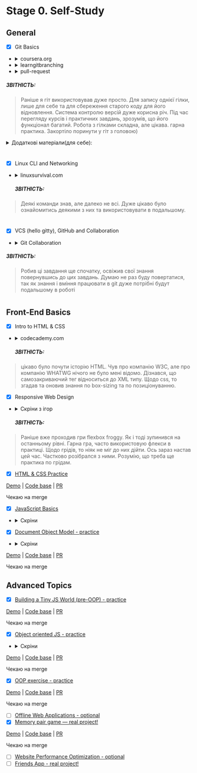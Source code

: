 # Stage 0. Self-Study
## General
 - [x] Git Basics
  - <details>
        <summary>coursera.org</summary>
        <img src="./img/stage0/coursera.png" alt='screenshots from coursera'>
        <img src="./img/stage0/coursera2.png" alt='screenshots from coursera'></details>
  - <details>
        <summary>learngitbranching</summary>
        <img src="./img/stage0/git.png"alt='screenshots from learngitbranching'>        
        <img src="./img/stage0/git2.png" alt='screenshots from learngitbranching'></details>
  - <details>
        <summary>pull-request</summary>
        <img src="./img/stage0/github.png" alt='screenshot from github'></details>

  ##### ЗВІТНІСТЬ:
  >Раніше я гіт використовував дуже просто. Для запису однієї гілки, лише для себе та для сбереження старого коду для його відновлення. Система контролю версій дуже корисна річ. Під час перегляду курсів і практичних завдань, зрозумів, що його функціонал багатий. Робота з гілками складна, але цікава. гарна практика. Закортіло поринути у гіт з головою)
      
  <details><summary>Додаткові матеріали(для себе):</summary>
 
###### [Лекція по Git від Олексія Руденка](https://www.youtube.com/playlist?list=PLS8sEUxbfFY9MnPIFPTNlaS5xX7P5Ge-5)
###### [Git за 30 хвилин](https://codeguida.com/post/453)
###### [Git tips](http://sixrevisions.com/web-development/git-tips/) — закріпити свої знання про Git
###### [About Merge Conflicts](https://docs.github.com/en/free-pro-team@latest/github/collaborating-with-issues-and-pull-requests/about-merge-conflicts)
###### [Resoilving a Merge Conflict](https://docs.github.com/en/free-pro-team@latest/github/collaborating-with-issues-and-pull-requests/resolving-a-merge-conflict-using-the-command-line)
###### [Communicating using Markdown](https://lab.github.com/githubtraining/communicating-using-markdown)
###### [Learn anything front-end](https://learn-anything.xyz/web-development/front-end)
###### [How to Learn and Cope with Negative Thoughts](https://guides.hexlet.io/learning/)
 
  </details>
  
#
   
 - [x] Linux CLI and Networking
  - <details>
        <summary>linuxsurvival.com</summary>
        <img src="./task_linux_cli/linuxsurvival.png" alt='screenshots from linuxsurvival'>
        <img src="./task_linux_cli/linuxsurvival2.png" alt='screenshots from linuxsurvival'>
        <img src="./task_linux_cli/linuxsurvival3.png" alt='screenshots from linuxsurvival'>
        <img src="./task_linux_cli/linuxsurvival4.png" alt='screenshots from linuxsurvival'>
        </details>
  
    ##### ЗВІТНІСТЬ:
  >Деякі команди знав, але далеко не всі. Дуже цікаво було ознайомитись деякими з них та використовувати в подальшому.
  
#

 - [x] VCS (hello gitty), GitHub and Collaboration
  - <details>
        <summary>Git Collaboration</summary>
        <img src="./task_git_collaboration/1.png" alt='screenshots from git collaboration'>
        <img src="./task_git_collaboration/2.png" alt='screenshots from git collaboration'>
        </details>
        
   ##### ЗВІТНІСТЬ:
  >Робив ці завдання ще спочатку, освіжив свої знання повернувшись до цих завдань. Думаю не раз буду повертатися, так як знання і вміння працювати в git дуже потрібні будут подальшому в роботі
  
#
## Front-End Basics
 - [x] Intro to HTML & CSS
  - <details>
        <summary>codecademy.com</summary>
        <img src="./task_html_css_intro/html.png" alt='Intro to HTML'>
        <img src="./task_html_css_intro/css.png" alt='Intro to CSS'>
        </details>
        
    ##### ЗВІТНІСТЬ:
  >цікаво було почути історію HTML. Чув про компанію W3C, але про компанію WHATWG нічого не було мені відомо. Дізнався, що самозакриваючий тег відноситься до XML типу. Щодо css, то згадав та оновив знання по box-sizing та по позиціонуванню.
- [x] Responsive Web Design
 - <details>
        <summary>Скріни з ігор</summary>
        <img src="./task_responsive_web_design/frog.png" alt='screenshot FLEXBOX FROGGY'>
        <img src="./task_responsive_web_design/carrot.png" alt='screenshot GRID GARDEN'>
        </details>

   ##### ЗВІТНІСТЬ:
  >Раніше вже проходив гри flexbox froggy. Як і тоді зупинився на останньому рівні. Гарна гра, часто використовую флекси в практиці. Щодо грідів, то ніяк не міг до них дійти. Ось зараз настав цей час. Частково розібрался з ними. Розумію, що треба ще практика по грідам.

- [x] [HTML & CSS Practice](https://github.com/kottans/frontend/blob/2022_UA/tasks/html-css-popup.md)

[Demo](https://okylistik.github.io/kottans-frontend) | [Code base](https://github.com/Okylistik/kottans-frontend/tree/popup) | [PR](https://github.com/kottans/frontend-2022-homeworks/pull/497) 

Чекаю на merge
  
- [x] [JavaScript Basics](https://github.com/kottans/frontend/blob/2022_UA/tasks/js-basics.md)
- <details>
        <summary>Скріни</summary>
        <img src="./task_js_basics/coursera.png" alt='JavaScript Basics coursera'>
        <img src="./task_js_basics/basicjs.png" alt='Basic JavaScript'>
        <img src="./task_js_basics/es6.png" alt='ES6 Challenges '>
        <img src="./task_js_basics/basicdatastructures.png" alt='Basic Data Structures'>
        <img src="./task_js_basics/algorithmscripting.png" alt='Basic Algorithm Scripting '>
        <img src="./task_js_basics/funprogram.png" alt='Functional Programming'>
        <img src="./task_js_basics/intalgscript.png" alt='Algorithm Scripting Challenges '>
        </details>
        
- [x] [Document Object Model - practice](https://github.com/kottans/frontend/blob/2022_UA/tasks/js-dom.md)
- <details>
        <summary>Скріни</summary>
        <img src="./task_dom_js/coursera.png" alt='Document Object Model coursera'>
        <img src="./task_dom_js/intalgscript.png" alt='Algorithm Scripting Challenges'>
        </details>

[Demo](https://okylistik.github.io/js-dom) | [Code base](https://github.com/Okylistik/js-dom) | [PR](https://github.com/kottans/frontend-2022-homeworks/pull/535) 

Чекаю на merge
## Advanced Topics
- [x] [Building a Tiny JS World (pre-OOP) - practice](https://github.com/kottans/frontend/blob/2022_UA/tasks/js-pre-oop.md)

[Demo](https://okylistik.github.io/a-tiny-JS-world) | [Code base](https://github.com/Okylistik/a-tiny-JS-world) | [PR](https://github.com/kottans/frontend-2022-homeworks/pull/550) 

Чекаю на merge

- [x] [Object oriented JS - practice](https://github.com/kottans/frontend/blob/2022_UA/tasks/js-oop.md)
 - <details>
        <summary>Скріни</summary>
        <img src="./task_js_oop/codewars.png" alt='codewars'>
        </details>

[Demo](https://okylistik.github.io/frogger/) | [Code base](https://github.com/Okylistik/frogger) | [PR](https://github.com/kottans/frontend-2022-homeworks/pull/626) 

Чекаю на merge

- [x] [OOP exercise - practice](https://github.com/kottans/frontend/blob/2022_UA/tasks/js-post-oop.md)

[Demo](https://okylistik.github.io/a-tiny-JS-world) | [Code base](https://github.com/Okylistik/a-tiny-JS-world/tree/my-population) | [PR](https://github.com/kottans/frontend-2022-homeworks/pull/647) 

Чекаю на merge

- [ ] [Offline Web Applications - optional](https://github.com/kottans/frontend/blob/2022_UA/tasks/app-design-offline.md)
- [x] [Memory pair game — real project!](https://github.com/kottans/frontend/blob/2022_UA/tasks/memory-pair-game.md)

[Demo](https://okylistik.github.io/memoryCard/) | [Code base](https://github.com/Okylistik/memoryCard) | [PR](https://github.com/kottans/frontend-2022-homeworks/pull/714) 

Чекаю на merge

- [ ] [Website Performance Optimization - optional](https://github.com/kottans/frontend/blob/2022_UA/tasks/app-design-performance.md)
- [ ] [Friends App - real project!](https://github.com/kottans/frontend/blob/2022_UA/tasks/friends-app.md)
